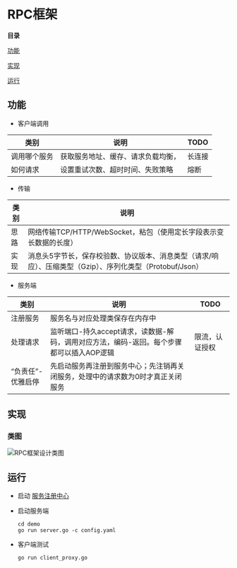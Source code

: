 # RPC框架
**目录**

[功能](#功能)

[实现](#实现)

[运行](#运行)

## 功能
- 客户端调用

类别|说明|TODO
---|---|---
调用哪个服务	|获取服务地址、缓存、请求负载均衡，	|长连接
如何请求	|设置重试次数、超时时间、失败策略	|熔断

- 传输

类别|说明
---|---
思路	|网络传输TCP/HTTP/WebSocket，粘包（使用定长字段表示变长数据的长度）
实现	|消息头5字节长，保存校验数、协议版本、消息类型（请求/响应）、压缩类型（Gzip）、序列化类型（Protobuf/Json）

- 服务端

类别|说明|TODO
---|---|---
注册服务	|服务名与对应处理类保存在内存中	
处理请求	|监听端口-持久accept请求，读数据-解码，调用对应方法，编码-返回。每个步骤都可以插入AOP逻辑	|限流，认证授权
“负责任”-优雅启停	|先启动服务再注册到服务中心；先注销再关闭服务，处理中的请求数为0时才真正关闭服务	

## 实现
### 类图
![RPC框架设计类图](https://i.imgtg.com/2023/05/27/OoNSag.jpg)

## 运行
- 启动 [服务注册中心](https://github.com/dingqing/registry)
- 启动服务端

  ```
  cd demo
  go run server.go -c config.yaml
  ```
- 客户端测试

  ```
  go run client_proxy.go
  ```

